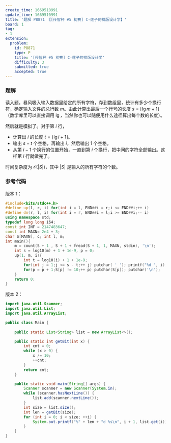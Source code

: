 ```yaml
---
create_time: 1669510991
update_time: 1669510991
title: '题解 P8871 【[传智杯 #5 初赛] C-莲子的排版设计学】'
board: 1
tag:
- 1
extension:
  problem:
    id: P8871
    type: P
    title: '[传智杯 #5 初赛] C-莲子的排版设计学'
    difficulty: 3
    submitted: true
    accepted: true
---
```

### 题解

读入题。暴风吸入输入数据里给定的所有字符，存到数组里，统计有多少个换行符，确定输入文件的总行数 $m$。由此计算出最后一个行号的长度 $s=\lfloor\lg m+1\rfloor$（数学库里可以直接调用 $\lg$，当然你也可以随便用什么途径算出每个数的长度）。

然后就是模拟了。对于第 $i$ 行，

- 计算出 $i$ 的长度 $t=\lfloor\lg i+1\rfloor$。
- 输出 $s-t$ 个空格，再输出 $i$，然后输出 $1$ 个空格。
- 从第 $i-1$ 个换行的位置开始，一直到第 $i$ 个换行，把中间的字符全部输出。这样第 $i$ 行就做完了。

时间复杂度为 $\mathcal O(|S|)$，其中 $|S|$ 是输入的所有字符的个数。

### 参考代码 

版本 $1$：

```cpp
#include<bits/stdc++.h>
#define up(l, r, i) for(int i = l, END##i = r;i <= END##i;++ i)
#define dn(r, l, i) for(int i = r, END##i = l;i >= END##i;-- i)
using namespace std;
typedef long long i64;
const int INF = 2147483647;
const int MAXN= 2e4 + 3;
char S[MAXN], c; int l, m;
int main(){
    m = count(S + 1 , S + 1 + fread(S + 1, 1, MAXN, stdin), '\n');
    int s = log10(m) + 1 + 1e-9, p = 0;
    up(1, m, i){
        int t = log10(i) + 1 + 1e-9;
        for(int j = 1;j <= s - t;++ j) putchar( ' '); printf("%d ", i);
        for(p = p + 1;S[p] != 10;++ p) putchar(S[p]); putchar('\n');
    }
    return 0;
}
```

版本 $2$：

```java
import java.util.Scanner;
import java.util.List;
import java.util.ArrayList;

public class Main {
    
    public static List<String> list = new ArrayList<>();

    public static int getBit(int x) {
        int cnt = 0;
        while (x > 0) {
            x /= 10;
            ++cnt;
        }
        return cnt;
    }

    public static void main(String[] args) {
        Scanner scanner = new Scanner(System.in);
        while (scanner.hasNextLine()) {
            list.add(scanner.nextLine());
        }
        int size = list.size();
        int len = getBit(size);
        for (int i = 0; i < size; ++i) {
            System.out.printf("%" + len + "d %s\n", i + 1, list.get(i));
        }
    }
}
